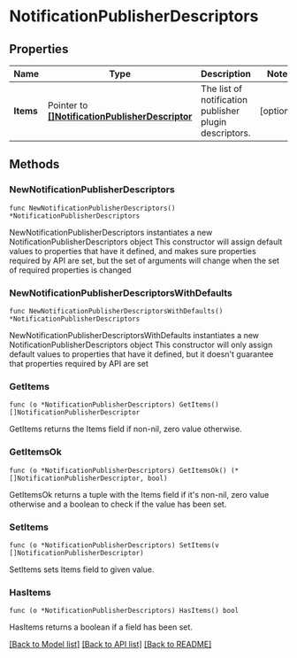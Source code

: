 # NotificationPublisherDescriptors

## Properties

Name | Type | Description | Notes
------------ | ------------- | ------------- | -------------
**Items** | Pointer to [**[]NotificationPublisherDescriptor**](NotificationPublisherDescriptor.md) | The list of notification publisher plugin descriptors. | [optional] 

## Methods

### NewNotificationPublisherDescriptors

`func NewNotificationPublisherDescriptors() *NotificationPublisherDescriptors`

NewNotificationPublisherDescriptors instantiates a new NotificationPublisherDescriptors object
This constructor will assign default values to properties that have it defined,
and makes sure properties required by API are set, but the set of arguments
will change when the set of required properties is changed

### NewNotificationPublisherDescriptorsWithDefaults

`func NewNotificationPublisherDescriptorsWithDefaults() *NotificationPublisherDescriptors`

NewNotificationPublisherDescriptorsWithDefaults instantiates a new NotificationPublisherDescriptors object
This constructor will only assign default values to properties that have it defined,
but it doesn't guarantee that properties required by API are set

### GetItems

`func (o *NotificationPublisherDescriptors) GetItems() []NotificationPublisherDescriptor`

GetItems returns the Items field if non-nil, zero value otherwise.

### GetItemsOk

`func (o *NotificationPublisherDescriptors) GetItemsOk() (*[]NotificationPublisherDescriptor, bool)`

GetItemsOk returns a tuple with the Items field if it's non-nil, zero value otherwise
and a boolean to check if the value has been set.

### SetItems

`func (o *NotificationPublisherDescriptors) SetItems(v []NotificationPublisherDescriptor)`

SetItems sets Items field to given value.

### HasItems

`func (o *NotificationPublisherDescriptors) HasItems() bool`

HasItems returns a boolean if a field has been set.


[[Back to Model list]](../README.md#documentation-for-models) [[Back to API list]](../README.md#documentation-for-api-endpoints) [[Back to README]](../README.md)



